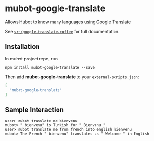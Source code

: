 # mubot-google-translate

Allows Hubot to know many languages using Google Translate

See [`src/google-translate.coffee`](src/google-translate.coffee) for full documentation.

## Installation

In mubot project repo, run:

`npm install mubot-google-translate --save`

Then add **mubot-google-translate** to your `external-scripts.json`:

```json
[
  "mubot-google-translate"
]
```

## Sample Interaction

```
user> mubot translate me bienvenu
mubot> " bienvenu" is Turkish for " Bienvenu "
user> mubot translate me from french into english bienvenu
mubot> The French " bienvenu" translates as " Welcome " in English
```

